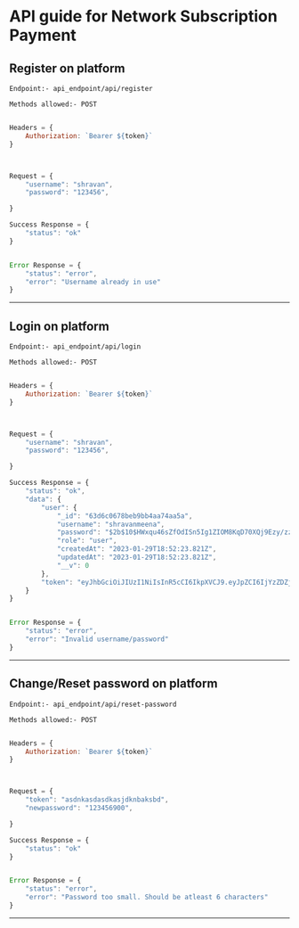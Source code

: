 # API guide for Network Subscription Payment


## Register on platform

```Endpoint:- api_endpoint/api/register```


```Methods allowed:- POST```


```javascript

Headers = {
    Authorization: `Bearer ${token}`
}

```

```javascript


Request = {
    "username": "shravan",
    "password": "123456",

}

Success Response = {
    "status": "ok"
}


Error Response = {
    "status": "error",
    "error": "Username already in use"
}

```

<hr />


## Login on platform

```Endpoint:- api_endpoint/api/login```


```Methods allowed:- POST```


```javascript

Headers = {
    Authorization: `Bearer ${token}`
}

```

```javascript


Request = {
    "username": "shravan",
    "password": "123456",

}

Success Response = {
    "status": "ok",
    "data": {
        "user": {
            "_id": "63d6c0678beb9bb4aa74aa5a",
            "username": "shravanmeena",
            "password": "$2b$10$HWxqu46sZfOdISn5Ig1ZIOM8KqD70XQj9Ezy/zzcQqnZVdFfqhyQu",
            "role": "user",
            "createdAt": "2023-01-29T18:52:23.821Z",
            "updatedAt": "2023-01-29T18:52:23.821Z",
            "__v": 0
        },
        "token": "eyJhbGciOiJIUzI1NiIsInR5cCI6IkpXVCJ9.eyJpZCI6IjYzZDZjMDY3OGJlYjliYjRhYTc0YWE1YSIsInVzZXJuYW1lIjoic2hyYXZhbm1lZW5hIiwiaWF0IjoxNjc1MDE4NDEzfQ.WyFBtcrtrDSlOdM99vb4vj4xlhPZ_gz_clg7l9LXmPw"
    }
}


Error Response = {
    "status": "error",
    "error": "Invalid username/password"
}

```

<hr />


## Change/Reset password on platform

```Endpoint:- api_endpoint/api/reset-password```


```Methods allowed:- POST```


```javascript

Headers = {
    Authorization: `Bearer ${token}`
}

```

```javascript


Request = {
    "token": "asdnkasdasdkasjdknbaksbd",
    "newpassword": "123456900",

}

Success Response = {
    "status": "ok"
}


Error Response = {
    "status": "error",
    "error": "Password too small. Should be atleast 6 characters"
}

```

<hr />


